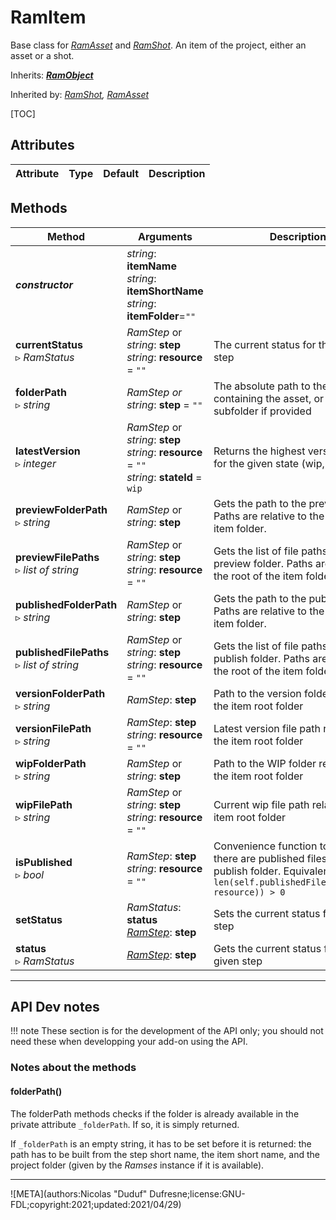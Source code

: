 # RamItem

Base class for [*RamAsset*](ram_asset.md) and [*RamShot*](ram_shot.md). An item of the project, either an asset or a shot.

Inherits: [***RamObject***](ram_object.md)

Inherited by: *[RamShot](ram_shot.md), [RamAsset](ram_asset.md)*

[TOC]

## Attributes

| Attribute | Type | Default | Description |
| --- | --- | --- | --- |

## Methods

| Method | Arguments | Description |
| --- | --- | --- |
| ***constructor*** | *string*: **itemName**<br />*string*: **itemShortName**<br />*string*: **itemFolder**=`""` | |
| **currentStatus**<br />▹ *RamStatus* | *RamStep* or *string*: **step**<br />*string*: **resource** = `""` | The current status for the given step |
| **folderPath**<br />▹ *string* | *RamStep or string*: **step** = `""`| The absolute path to the folder containing the asset, or to the step subfolder if provided |
| **latestVersion**<br />▹ *integer* | *RamStep* or *string*: **step**<br />*string*: **resource** = `""`<br />*string*: **stateId** = `wip` | Returns the highest version number for the given state (wip, pub...). |
| **previewFolderPath**<br />▹ *string* | *RamStep* or *string*: **step** | Gets the path to the preview folder. Paths are relative to the root of the item folder. |
| **previewFilePaths**<br />▹ *list of string* | *RamStep* or *string*: **step**<br />*string*: **resource** = `""` | Gets the list of file paths in the preview folder. Paths are relative to the root of the item folder. |
| **publishedFolderPath**<br />▹ *string* | *RamStep* or *string*: **step** | Gets the path to the publish folder. Paths are relative to the root of the item folder. |
| **publishedFilePaths**<br />▹ *list of string* | *RamStep* or *string*: **step**<br />*string*: **resource** = `""` | Gets the list of file paths in the publish folder. Paths are relative to the root of the item folder. |
| **versionFolderPath**<br />▹ *string* | *RamStep*: **step** | Path to the version folder relative to the item root folder |
| **versionFilePath**<br />▹ *string* | *RamStep*: **step**<br />*string*: **resource** = `""` | Latest version file path relative to the item root folder |
| **wipFolderPath**<br />▹ *string* | *RamStep* or *string*: **step** | Path to the WIP folder relative to the item root folder |
| **wipFilePath**<br />▹ *string* | *RamStep* or *string*: **step**<br />*string*: **resource** = `""` | Current wip file path relative to the item root folder |
| **isPublished**<br />▹ *bool* | *RamStep*: **step**<br />*string*: **resource** = `""` | Convenience function to check if there are published files in the publish folder. Equivalent to `len(self.publishedFilePaths(step, resource)) > 0` |
| **setStatus** | *RamStatus*: **status**<br />*[RamStep](ram_step.md)*: **step** | Sets the current status for the given step |
| **status**<br />▹ *RamStatus* | *[RamStep](ram_step.md)*: **step** | Gets the current status for the given step |

____

## API Dev notes

!!! note
    These section is for the development of the API only; you should not need these when developping your add-on using the API.

### Notes about the methods

#### folderPath()

The folderPath methods checks if the folder is already available in the private attribute `_folderPath`. If so, it is simply returned.

If `_folderPath` is an empty string, it has to be set before it is returned: the path has to be built from the step short name, the item short name, and the project folder (given by the *Ramses* instance if it is available).

____

![META](authors:Nicolas "Duduf" Dufresne;license:GNU-FDL;copyright:2021;updated:2021/04/29)